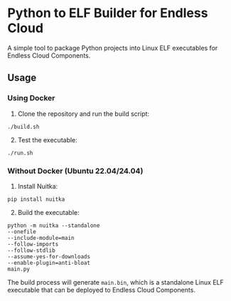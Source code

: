 # Python to ELF Builder for Endless Cloud

A simple tool to package Python projects into Linux ELF executables for Endless Cloud Components.

## Usage

### Using Docker

1. Clone the repository and run the build script:
```shell
./build.sh
```

2. Test the executable:
```shell
./run.sh
```

### Without Docker (Ubuntu 22.04/24.04)

1. Install Nuitka:
```shell
pip install nuitka
```

2. Build the executable:
```shell
python -m nuitka --standalone
--onefile
--include-module=main
--follow-imports
--follow-stdlib
--assume-yes-for-downloads
--enable-plugin=anti-bloat
main.py
```

The build process will generate `main.bin`, which is a standalone Linux ELF executable that can be deployed to Endless Cloud Components.